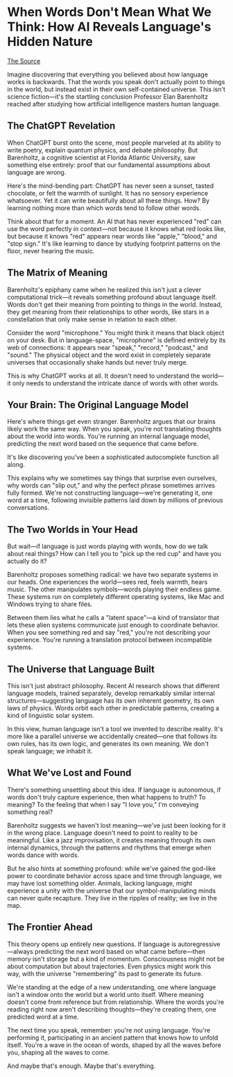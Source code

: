 # When Words Don't Mean What We Think: How AI Reveals Language's Hidden Nature

[The Source](https://www.youtube.com/watch?v=A36OumnSrWY)

Imagine discovering that everything you believed about how language works is backwards. That the words you speak don't actually point to things in the world, but instead exist in their own self-contained universe. This isn't science fiction—it's the startling conclusion Professor Elan Barenholtz reached after studying how artificial intelligence masters human language.

## The ChatGPT Revelation

When ChatGPT burst onto the scene, most people marveled at its ability to write poetry, explain quantum physics, and debate philosophy. But Barenholtz, a cognitive scientist at Florida Atlantic University, saw something else entirely: proof that our fundamental assumptions about language are wrong.

Here's the mind-bending part: ChatGPT has never seen a sunset, tasted chocolate, or felt the warmth of sunlight. It has no sensory experience whatsoever. Yet it can write beautifully about all these things. How? By learning nothing more than which words tend to follow other words.

Think about that for a moment. An AI that has never experienced "red" can use the word perfectly in context—not because it knows what red looks like, but because it knows "red" appears near words like "apple," "blood," and "stop sign." It's like learning to dance by studying footprint patterns on the floor, never hearing the music.

## The Matrix of Meaning

Barenholtz's epiphany came when he realized this isn't just a clever computational trick—it reveals something profound about language itself. Words don't get their meaning from pointing to things in the world. Instead, they get meaning from their relationships to other words, like stars in a constellation that only make sense in relation to each other.

Consider the word "microphone." You might think it means that black object on your desk. But in language-space, "microphone" is defined entirely by its web of connections: it appears near "speak," "record," "podcast," and "sound." The physical object and the word exist in completely separate universes that occasionally shake hands but never truly merge.

This is why ChatGPT works at all. It doesn't need to understand the world—it only needs to understand the intricate dance of words with other words.

## Your Brain: The Original Language Model

Here's where things get even stranger. Barenholtz argues that our brains likely work the same way. When you speak, you're not translating thoughts about the world into words. You're running an internal language model, predicting the next word based on the sequence that came before.

It's like discovering you've been a sophisticated autocomplete function all along.

This explains why we sometimes say things that surprise even ourselves, why words can "slip out," and why the perfect phrase sometimes arrives fully formed. We're not constructing language—we're generating it, one word at a time, following invisible patterns laid down by millions of previous conversations.

## The Two Worlds in Your Head

But wait—if language is just words playing with words, how do we talk about real things? How can I tell you to "pick up the red cup" and have you actually do it?

Barenholtz proposes something radical: we have two separate systems in our heads. One experiences the world—sees red, feels warmth, hears music. The other manipulates symbols—words playing their endless game. These systems run on completely different operating systems, like Mac and Windows trying to share files.

Between them lies what he calls a "latent space"—a kind of translator that lets these alien systems communicate just enough to coordinate behavior. When you see something red and say "red," you're not describing your experience. You're running a translation protocol between incompatible systems.

## The Universe that Language Built

This isn't just abstract philosophy. Recent AI research shows that different language models, trained separately, develop remarkably similar internal structures—suggesting language has its own inherent geometry, its own laws of physics. Words orbit each other in predictable patterns, creating a kind of linguistic solar system.

In this view, human language isn't a tool we invented to describe reality. It's more like a parallel universe we accidentally created—one that follows its own rules, has its own logic, and generates its own meaning. We don't speak language; we inhabit it.

## What We've Lost and Found

There's something unsettling about this idea. If language is autonomous, if words don't truly capture experience, then what happens to truth? To meaning? To the feeling that when I say "I love you," I'm conveying something real?

Barenholtz suggests we haven't lost meaning—we've just been looking for it in the wrong place. Language doesn't need to point to reality to be meaningful. Like a jazz improvisation, it creates meaning through its own internal dynamics, through the patterns and rhythms that emerge when words dance with words.

But he also hints at something profound: while we've gained the god-like power to coordinate behavior across space and time through language, we may have lost something older. Animals, lacking language, might experience a unity with the universe that our symbol-manipulating minds can never quite recapture. They live in the ripples of reality; we live in the map.

## The Frontier Ahead

This theory opens up entirely new questions. If language is autoregressive—always predicting the next word based on what came before—then memory isn't storage but a kind of momentum. Consciousness might not be about computation but about trajectories. Even physics might work this way, with the universe "remembering" its past to generate its future.

We're standing at the edge of a new understanding, one where language isn't a window onto the world but a world unto itself. Where meaning doesn't come from reference but from relationship. Where the words you're reading right now aren't describing thoughts—they're creating them, one predicted word at a time.

The next time you speak, remember: you're not using language. You're performing it, participating in an ancient pattern that knows how to unfold itself. You're a wave in the ocean of words, shaped by all the waves before you, shaping all the waves to come.

And maybe that's enough. Maybe that's everything.
